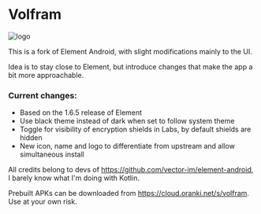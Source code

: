 # Volfram

![logo](https://github.com/0ranki/volfram/blob/volfram/resources/img/volfram-logo.png?raw=true)

This is a fork of Element Android, with slight modifications mainly to the UI.

Idea is to stay close to Element, but introduce changes that make the app a bit more approachable.

### Current changes:
- Based on the 1.6.5 release of Element
- Use black theme instead of dark when set to follow system theme
- Toggle for visibility of encryption shields in Labs, by default shields are hidden 
- New icon, name and logo to differentiate from upstream and allow simultaneous install

All credits belong to devs of https://github.com/vector-im/element-android, I barely know what I'm doing with Kotlin.

Prebuilt APKs can be downloaded from https://cloud.oranki.net/s/volfram. Use at your own risk.
